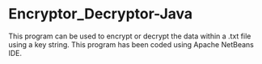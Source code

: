 # Encryptor_Decryptor-Java

This program can be used to encrypt or decrypt the data within a .txt file using a key string.
This program has been coded using Apache NetBeans IDE.
